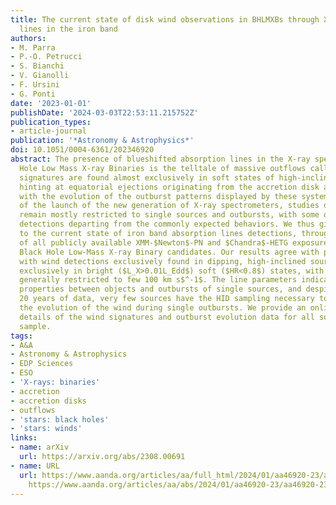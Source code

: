 ```yaml
---
title: The current state of disk wind observations in BHLMXBs through X-ray absorption
  lines in the iron band
authors:
- M. Parra
- P.-O. Petrucci
- S. Bianchi
- V. Gianolli
- F. Ursini
- G. Ponti
date: '2023-01-01'
publishDate: '2024-03-03T22:53:11.215752Z'
publication_types:
- article-journal
publication: '*Astronomy & Astrophysics*'
doi: 10.1051/0004-6361/202346920
abstract: The presence of blueshifted absorption lines in the X-ray spectra of Black
  Hole Low Mass X-ray Binaries is the telltale of massive outflows called winds. These
  signatures are found almost exclusively in soft states of high-inclined systems,
  hinting at equatorial ejections originating from the accretion disk and deeply intertwined
  with the evolution of the outburst patterns displayed by these systems. In the wake
  of the launch of the new generation of X-ray spectrometers, studies of wind signatures
  remain mostly restricted to single sources and outbursts, with some of the recent
  detections departing from the commonly expected behaviors. We thus give an update
  to the current state of iron band absorption lines detections, through the analysis
  of all publicly available XMM-$Newton$-PN and $Chandra$-HETG exposures of known
  Black Hole Low-Mass X-ray Binary candidates. Our results agree with previous studies,
  with wind detections exclusively found in dipping, high-inclined sources, and almost
  exclusively in bright ($L_X>0.01L_Edd$) soft ($HR<0.8$) states, with blueshift values
  generally restricted to few 100 km s$^-1$. The line parameters indicate similar
  properties between objects and outbursts of single sources, and despite more than
  20 years of data, very few sources have the HID sampling necessary to properly study
  the evolution of the wind during single outbursts. We provide an online tool with
  details of the wind signatures and outburst evolution data for all sources in the
  sample.
tags:
- A&A
- Astronomy & Astrophysics
- EDP Sciences
- ESO
- 'X-rays: binaries'
- accretion
- accretion disks
- outflows
- 'stars: black holes'
- 'stars: winds'
links:
- name: arXiv
  url: https://arxiv.org/abs/2308.00691
- name: URL
  url: https://www.aanda.org/articles/aa/full_html/2024/01/aa46920-23/aa46920-23.html
    https://www.aanda.org/articles/aa/abs/2024/01/aa46920-23/aa46920-23.html
---
```

